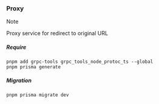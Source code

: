 ### Proxy

> [!NOTE]
> Proxy service for redirect to original URL

##### Require

```
pnpm add grpc-tools grpc_tools_node_protoc_ts --global
pnpm prisma generate
```

##### Migration

```
pnpm prisma migrate dev
```
